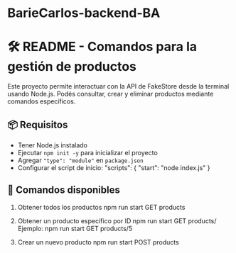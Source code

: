 ﻿# BarieCarlos-backend-BA


# 🛠️ README - Comandos para la gestión de productos

Este proyecto permite interactuar con la API de FakeStore desde la terminal usando Node.js. Podés consultar, crear y eliminar productos mediante comandos específicos.

## 📦 Requisitos
- Tener Node.js instalado
- Ejecutar `npm init -y` para inicializar el proyecto
- Agregar `"type": "module"` en `package.json`
- Configurar el script de inicio:
  "scripts": {
    "start": "node index.js"
  }

## 🚀 Comandos disponibles

1. Obtener todos los productos
   npm run start GET products

2. Obtener un producto específico por ID
   npm run start GET products/<id>
   Ejemplo:
   npm run start GET products/5

3. Crear un nuevo producto
   npm run start POST products <title> <price> <category>
   Ejemplo:
   npm run start POST products "Camiseta TechLab" 299 "ropa"

4. Eliminar un producto por ID
   npm run start DELETE products/<id>
   Ejemplo:
   npm run start DELETE products/7

## ⚠️ Validaciones
- El recurso debe ser "products", de lo contrario se mostrará "Recurso no válido".
- Si faltan parámetros en POST o DELETE, se mostrará un mensaje de error explicando el uso correcto.
- Si el método no es reconocido, se mostrará: "Método no reconocido. Usa GET, POST o DELETE."

## 📁 Estructura del proyecto
.
├── index.js
└── src
    └── products.js

---
